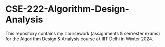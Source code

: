 # CSE-222-Algorithm-Design-Analysis
This repository contains my coursework (assignments &amp; semester exams) for the Algorithm Design &amp; Analysis course at IIIT Delhi in Winter 2024.
